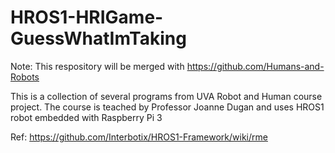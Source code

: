 # HROS1-HRIGame-GuessWhatImTaking

Note: This respository will be merged with https://github.com/Humans-and-Robots

This is a collection of several programs from UVA Robot and Human course project. The course is teached by Professor Joanne Dugan and uses HROS1 robot embedded with Raspberry Pi 3 


Ref: https://github.com/Interbotix/HROS1-Framework/wiki/rme


